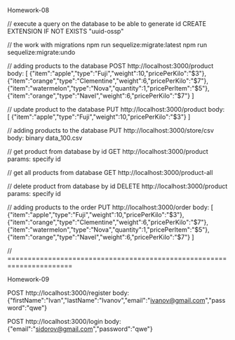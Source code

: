 Homework-08

// execute a query on the database to be able to generate id
CREATE EXTENSION IF NOT EXISTS "uuid-ossp"

// the work with migrations
npm run sequelize:migrate:latest
npm run sequelize:migrate:undo

// adding products to the database
POST http://localhost:3000/product 
body:
[
    {"item":"apple","type":"Fuji","weight":10,"pricePerKilo":"$3"},
    {"item":"orange","type":"Clementine","weight":6,"pricePerKilo":"$7"},
    {"item":"watermelon","type":"Nova","quantity":1,"pricePerItem":"$5"},
    {"item":"orange","type":"Navel","weight":6,"pricePerKilo":"$7"}
]

// update product to the database
PUT http://localhost:3000/product
body:
[
    {"item":"apple","type":"Fuji","weight":10,"pricePerKilo":"$3"}
]

// adding products to the database
PUT http://localhost:3000/store/csv
body: binary data_100.csv

// get product from database by id
GET http://localhost:3000/product
params: specify id

// get all products from database
GET http://localhost:3000/product-all


// delete product from database by id
DELETE http://localhost:3000/product
params: specify id

// adding products to the order 
PUT http://localhost:3000/order 
body:
[
    {"item":"apple","type":"Fuji","weight":10,"pricePerKilo":"$3"},
    {"item":"orange","type":"Clementine","weight":6,"pricePerKilo":"$7"},
    {"item":"watermelon","type":"Nova","quantity":1,"pricePerItem":"$5"},
    {"item":"orange","type":"Navel","weight":6,"pricePerKilo":"$7"}
]

// ======================================================================

Homework-09

POST http://localhost:3000/register
body: 
  {"firstName":"Ivan","lastName":"Ivanov","email":"ivanov@gmail.com","password":"qwe"}

POST http://localhost:3000/login
body: 
  {"email":"sidorov@gmail.com","password":"qwe"}
